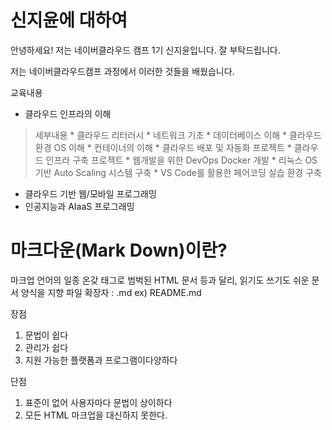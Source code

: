 # 신지윤에 대하여

안녕하세요!
저는 네이버클라우드 캠프 1기 신지윤입니다.
잘 부탁드립니다.

저는 네이버클라우드캠프 과정에서 이러한 것들을 배웠습니다. 

교육내용
* 클라우드 인프라의 이해
> 세부내용
    * 클라우드 리터러시
    * 네트워크 기초
    * 데이터베이스 이해
    * 클라우드 환경 OS 이해
    * 컨테이너의 이해
    * 클라우드 배포 및 자동화
> 프로젝트
    * 클라우드 인프라 구축 프로젝트
        * 웹개발을 위한 DevOps Docker 개발
        * 리눅스 OS 기반 Auto Scaling 시스템 구축
        * VS Code를 활용한 페어코딩 실습 환경 구축
* 클라우드 기반 웹/모바일 프로그래밍
* 인공지능과 AIaaS 프로그래밍

# 마크다운(Mark Down)이란?
마크업 언어의 일종
온갖 태그로 범벅된 HTML 문서 등과 달리, 읽기도 쓰기도 쉬운 문서 양식을 지향
파일 확장자 : .md
ex) README.md

장점
1. 문법이 쉽다
2. 관리가 쉽다
3. 지원 가능한 플랫폼과 프로그램이다양하다

단점
1. 표준이 없어 사용자마다 문법이 상이하다
2. 모든 HTML 마크업을 대신하지 못한다.

